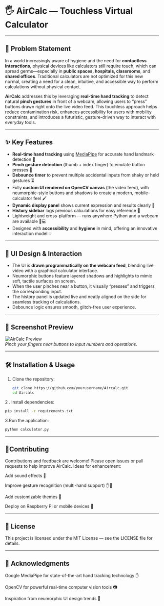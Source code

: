# 🖐️ AirCalc — Touchless Virtual Calculator

---

## 🚀 Problem Statement

In a world increasingly aware of hygiene and the need for **contactless interactions**, physical devices like calculators still require touch, which can spread germs—especially in **public spaces, hospitals, classrooms**, and **shared offices**. Traditional calculators are not optimized for this new normal, creating a need for a clean, intuitive, and accessible way to perform calculations without physical contact.

**AirCalc** addresses this by leveraging **real-time hand tracking** to detect natural **pinch gestures** in front of a webcam, allowing users to “press” buttons drawn right onto the live video feed. This touchless approach helps reduce contamination risk, enhances accessibility for users with mobility constraints, and introduces a futuristic, gesture-driven way to interact with everyday tools.

---

## ✨ Key Features

- **Real-time hand tracking** using [MediaPipe](https://mediapipe.dev/) for accurate hand landmark detection 🤚  
- **Pinch gesture detection** (thumb + index finger) to emulate button presses 🤏  
- **Debounce timer** to prevent multiple accidental inputs from shaky or held gestures ⏳  
- Fully **custom UI rendered on OpenCV canvas** (the video feed), with neumorphic-style buttons and shadows to create a modern, mobile-calculator feel 🖌️  
- **Dynamic display panel** shows current expression and results clearly 🧮  
- **History sidebar** logs previous calculations for easy reference 📜  
- Lightweight and cross-platform — runs anywhere Python and a webcam are available 🐍💻  
- Designed with **accessibility** and **hygiene** in mind, offering an innovative interaction model 💡  

---

## 🎨 UI Design & Interaction

- The UI is **drawn programmatically on the webcam feed**, blending live video with a graphical calculator interface.  
- Neumorphic buttons feature layered shadows and highlights to mimic soft, tactile surfaces on screen.  
- When the user pinches near a button, it visually “presses” and triggers the corresponding input.  
- The history panel is updated live and neatly aligned on the side for seamless tracking of calculations.  
- Debounce logic ensures smooth, glitch-free user experience.

---

## 📸 Screenshot Preview

![AirCalc Preview](your-screenshot.png)  
*Pinch your fingers near buttons to input numbers and operations.*

---

## 🛠️ Installation & Usage

1. Clone the repository:  
   ```bash
   git clone https://github.com/yourusername/Aircalc.git
   cd Aircalc
   ```
2 . Install dependencies:
   ```bash
  pip install -r requirements.txt
  ``` 
3.Run the application:

```bash
python calculator.py
```
---
## 🤝Contributing
Contributions and feedback are welcome! Please open issues or pull requests to help improve AirCalc. Ideas for enhancement:

Add sound effects 🎵

Improve gesture recognition (multi-hand support) ✋🤚

Add customizable themes 🎨

Deploy on Raspberry Pi or mobile devices 📱

---

## 📄 License
This project is licensed under the MIT License — see the LICENSE file for details.

---
## 🙏 Acknowledgments
Google MediaPipe for state-of-the-art hand tracking technology ✋

OpenCV for powerful real-time computer vision tools 📷

Inspiration from neumorphic UI design trends 🎨
   

   
